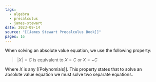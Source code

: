 ```yaml
---
tags:
  - algebra
  - precalculus
  - james-stewart
date: 2023-09-14
source: "[[James Stewart Precalculus Book]]"
pages: 16
---
```

When solving an absolute value equation, we use the following property:

>$| X | = C$ is equivalent to $X = C$ or $X = -C$

Where $X$ is any [[Polynomials]]. This property states that to solve an absolute value equation we must solve two separate equations.